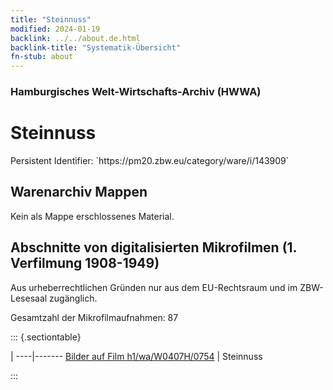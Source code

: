 ```yaml
---
title: "Steinnuss"
modified: 2024-01-19
backlink: ../../about.de.html
backlink-title: "Systematik-Übersicht"
fn-stub: about
---
```


### Hamburgisches Welt-Wirtschafts-Archiv (HWWA)

# Steinnuss

<div class="hint">Persistent Identifier: `https://pm20.zbw.eu/category/ware/i/143909`</div>







## Warenarchiv Mappen





Kein als Mappe erschlossenes Material.



<a id="filmsections" />

## Abschnitte von digitalisierten Mikrofilmen (1. Verfilmung 1908-1949)

<p>Aus urheberrechtlichen Gründen nur aus dem EU-Rechtsraum und im ZBW-Lesesaal zugänglich.</p>


<p>Gesamtzahl der Mikrofilmaufnahmen: 87</p>





::: {.sectiontable}

 | 
----|-------
<a class="btn" href="https://pm20.zbw.eu/film/h1/wa/W0407H/0754" rel="nofollow">Bilder auf Film h1/wa/W0407H/0754</a> | Steinnuss


:::
















